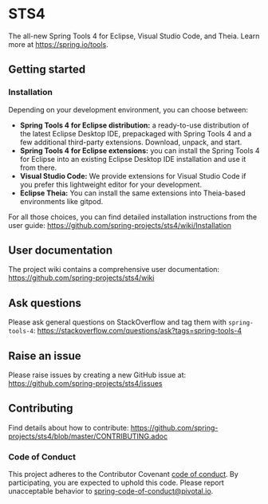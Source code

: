 # STS4

The all-new Spring Tools 4 for Eclipse, Visual Studio Code, and Theia. Learn more at https://spring.io/tools.

## Getting started

### Installation

Depending on your development environment, you can choose between:

- __Spring Tools 4 for Eclipse distribution:__ a ready-to-use distribution of the latest Eclipse Desktop IDE, prepackaged with Spring Tools 4 and a few additional third-party extensions. Download, unpack, and start.
- __Spring Tools 4 for Eclipse extensions:__ you can install the Spring Tools 4 for Eclipse into an existing Eclipse Desktop IDE installation and use it from there.
- __Visual Studio Code:__ We provide extensions for Visual Studio Code if you prefer this lightweight editor for your development.
- __Eclipse Theia:__ You can install the same extensions into Theia-based environments like gitpod.

For all those choices, you can find detailed installation instructions from the user guide:
https://github.com/spring-projects/sts4/wiki/Installation

## User documentation

The project wiki contains a comprehensive user documentation:
https://github.com/spring-projects/sts4/wiki

## Ask questions

Please ask general questions on StackOverflow and tag them with `spring-tools-4`:
https://stackoverflow.com/questions/ask?tags=spring-tools-4

## Raise an issue

Please raise issues by creating a new GitHub issue at:
https://github.com/spring-projects/sts4/issues

## Contributing

Find details about how to contribute:
https://github.com/spring-projects/sts4/blob/master/CONTRIBUTING.adoc

### Code of Conduct

This project adheres to the Contributor Covenant [code of
conduct](CODE_OF_CONDUCT.adoc). By participating, you  are expected to uphold this code. Please report
unacceptable behavior to spring-code-of-conduct@pivotal.io.
